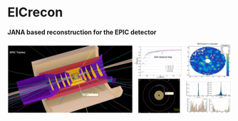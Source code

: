 # EICrecon

**JANA based reconstruction for the EPIC detector**

<img src="demo.png" style="max-height: 300px"/>
